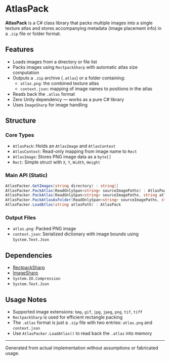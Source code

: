 # AtlasPack

**AtlasPack** is a C# class library that packs multiple images into a single texture atlas and stores accompanying metadata (image placement info) in a `.zip` file or folder format.

## Features

- Loads images from a directory or file list
- Packs images using `RectpackSharp` with automatic atlas size computation
- Outputs a `.zip` archive (`.atlas`) or a folder containing:
  - `atlas.png`: the combined texture atlas
  - `context.json`: mapping of image names to positions in the atlas
- Reads back the `.atlas` format
- Zero Unity dependency — works as a pure C# library
- Uses `ImageSharp` for image handling

## Structure

### Core Types

- `AtlasPack`: Holds an `AtlasImage` and `AtlasContext`
- `AtlasContext`: Read-only mapping from image name to `Rect`
- `AtlasImage`: Stores PNG image data as a `byte[]`
- `Rect`: Simple struct with `X`, `Y`, `Width`, `Height`

### Main API (Static)

```csharp
AtlasPacker.GetImages(string directory) : string[]
AtlasPacker.PackAtlas(ReadOnlySpan<string> sourceImagePaths) : AtlasPack?
AtlasPacker.PackAtlas(ReadOnlySpan<string> sourceImagePaths, string atlasPath) : void
AtlasPacker.PackAtlasAsFolder(ReadOnlySpan<string> sourceImagePaths, string folderPath) : void
AtlasPacker.LoadAtlas(string atlasPath) : AtlasPack
```

### Output Files

- `atlas.png`: Packed PNG image
- `context.json`: Serialized dictionary with image bounds using `System.Text.Json`

## Dependencies

- [RectpackSharp](https://github.com/TeamHypersomnia/RectpackSharp)
- [ImageSharp](https://github.com/SixLabors/ImageSharp)
- `System.IO.Compression`
- `System.Text.Json`

## Usage Notes

- Supported image extensions: `bmp`, `gif`, `jpg`, `jpeg`, `png`, `tif`, `tiff`
- `RectpackSharp` is used for efficient rectangle packing
- The `.atlas` format is just a `.zip` file with two entries: `atlas.png` and `context.json`
- Use `AtlasPacker.LoadAtlas()` to read back the `.atlas` into memory

---

Generated from actual implementation without assumptions or fabricated usage.
